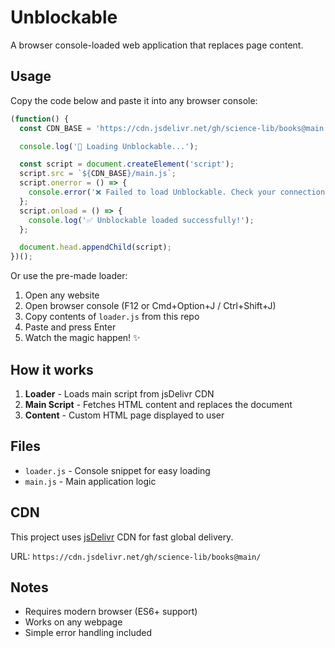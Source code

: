 # Unblockable

A browser console-loaded web application that replaces page content.

## Usage

Copy the code below and paste it into any browser console:

```javascript
(function() {
  const CDN_BASE = 'https://cdn.jsdelivr.net/gh/science-lib/books@main';

  console.log('🚀 Loading Unblockable...');

  const script = document.createElement('script');
  script.src = `${CDN_BASE}/main.js`;
  script.onerror = () => {
    console.error('❌ Failed to load Unblockable. Check your connection or CDN path.');
  };
  script.onload = () => {
    console.log('✅ Unblockable loaded successfully!');
  };

  document.head.appendChild(script);
})();
```

Or use the pre-made loader:

1. Open any website
2. Open browser console (F12 or Cmd+Option+J / Ctrl+Shift+J)
3. Copy contents of `loader.js` from this repo
4. Paste and press Enter
5. Watch the magic happen! ✨

## How it works

1. **Loader** - Loads main script from jsDelivr CDN
2. **Main Script** - Fetches HTML content and replaces the document
3. **Content** - Custom HTML page displayed to user

## Files

- `loader.js` - Console snippet for easy loading
- `main.js` - Main application logic

## CDN

This project uses [jsDelivr](https://www.jsdelivr.com/) CDN for fast global delivery.

URL: `https://cdn.jsdelivr.net/gh/science-lib/books@main/`

## Notes

- Requires modern browser (ES6+ support)
- Works on any webpage
- Simple error handling included
